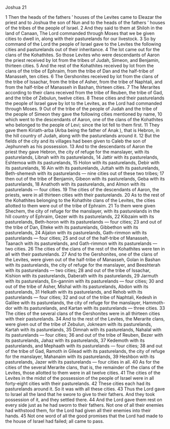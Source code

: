 Joshua 21

1	Then the heads of the fathers ’ houses of the Levites came to Eleazar the priest and to Joshua the son of Nun and to the heads of the fathers ’ houses of the tribes of the people of Israel.
2	And they said to them at Shiloh in the land of Canaan, The Lord commanded through Moses that we be given cities to dwell in, along with their pasturelands for our livestock.
3	So by command of the Lord the people of Israel gave to the Levites the following cities and pasturelands out of their inheritance.
4	The lot came out for the clans of the Kohathites. So those Levites who were descendants of Aaron the priest received by lot from the tribes of Judah, Simeon, and Benjamin, thirteen cities.
5	And the rest of the Kohathites received by lot from the clans of the tribe of Ephraim, from the tribe of Dan and the half-tribe of Manasseh, ten cities.
6	The Gershonites received by lot from the clans of the tribe of Issachar, from the tribe of Asher, from the tribe of Naphtali, and from the half-tribe of Manasseh in Bashan, thirteen cities.
7	The Merarites according to their clans received from the tribe of Reuben, the tribe of Gad, and the tribe of Zebulun, twelve cities.
8	These cities and their pasturelands the people of Israel gave by lot to the Levites, as the Lord had commanded through Moses.
9	Out of the tribe of the people of Judah and the tribe of the people of Simeon they gave the following cities mentioned by name,
10	which went to the descendants of Aaron, one of the clans of the Kohathites who belonged to the people of Levi; since the lot fell to them first.
11	They gave them Kiriath-arba (Arba being the father of Anak ), that is Hebron, in the hill country of Judah, along with the pasturelands around it.
12	But the fields of the city and its villages had been given to Caleb the son of Jephunneh as his possession.
13	And to the descendants of Aaron the priest they gave Hebron, the city of refuge for the manslayer, with its pasturelands, Libnah with its pasturelands,
14	Jattir with its pasturelands, Eshtemoa with its pasturelands,
15	Holon with its pasturelands, Debir with its pasturelands,
16	Ain with its pasturelands, Juttah with its pasturelands, Beth-shemesh with its pasturelands — nine cities out of these two tribes;
17	then out of the tribe of Benjamin, Gibeon with its pasturelands, Geba with its pasturelands,
18	Anathoth with its pasturelands, and Almon with its pasturelands — four cities.
19	The cities of the descendants of Aaron, the priests, were in all thirteen cities with their pasturelands.
20	As to the rest of the Kohathites belonging to the Kohathite clans of the Levites, the cities allotted to them were out of the tribe of Ephraim.
21	To them were given Shechem, the city of refuge for the manslayer, with its pasturelands in the hill country of Ephraim, Gezer with its pasturelands,
22	Kibzaim with its pasturelands, Beth-horon with its pasturelands — four cities;
23	and out of the tribe of Dan, Elteke with its pasturelands, Gibbethon with its pasturelands,
24	Aijalon with its pasturelands, Gath-rimmon with its pasturelands — four cities;
25	and out of the half-tribe of Manasseh, Taanach with its pasturelands, and Gath-rimmon with its pasturelands — two cities.
26	The cities of the clans of the rest of the Kohathites were ten in all with their pasturelands.
27	And to the Gershonites, one of the clans of the Levites, were given out of the half-tribe of Manasseh, Golan in Bashan with its pasturelands, the city of refuge for the manslayer, and Beeshterah with its pasturelands — two cities;
28	and out of the tribe of Issachar, Kishion with its pasturelands, Daberath with its pasturelands,
29	Jarmuth with its pasturelands, En-gannim with its pasturelands — four cities;
30	and out of the tribe of Asher, Mishal with its pasturelands, Abdon with its pasturelands,
31	Helkath with its pasturelands, and Rehob with its pasturelands — four cities;
32	and out of the tribe of Naphtali, Kedesh in Galilee with its pasturelands, the city of refuge for the manslayer, Hammoth-dor with its pasturelands, and Kartan with its pasturelands — three cities.
33	The cities of the several clans of the Gershonites were in all thirteen cities with their pasturelands.
34	And to the rest of the Levites, the Merarite clans, were given out of the tribe of Zebulun, Jokneam with its pasturelands, Kartah with its pasturelands,
35	Dimnah with its pasturelands, Nahalal with its pasturelands — four cities;
36	and out of the tribe of Reuben, Bezer with its pasturelands, Jahaz with its pasturelands,
37	Kedemoth with its pasturelands, and Mephaath with its pasturelands — four cities;
38	and out of the tribe of Gad, Ramoth in Gilead with its pasturelands, the city of refuge for the manslayer, Mahanaim with its pasturelands,
39	Heshbon with its pasturelands, Jazer with its pasturelands — four cities in all.
40	As for the cities of the several Merarite clans, that is, the remainder of the clans of the Levites, those allotted to them were in all twelve cities.
41	The cities of the Levites in the midst of the possession of the people of Israel were in all forty-eight cities with their pasturelands.
42	These cities each had its pasturelands around it. So it was with all these cities.
43	Thus the Lord gave to Israel all the land that he swore to give to their fathers. And they took possession of it, and they settled there.
44	And the Lord gave them rest on every side just as he had sworn to their fathers. Not one of all their enemies had withstood them, for the Lord had given all their enemies into their hands.
45	Not one word of all the good promises that the Lord had made to the house of Israel had failed; all came to pass.

